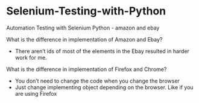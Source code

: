 # Selenium-Testing-with-Python
Automation Testing with Selenium Python - amazon and ebay

What is the difference in implementation of Amazon and Ebay?
- There aren’t ids of most of the elements in the Ebay resulted in harder work for me.

What is the difference in implementation of Firefox and Chrome?
- You don’t need to change the code when you change the browser
- Just change implementing object depending on the browser. Like if you are using Firefox
